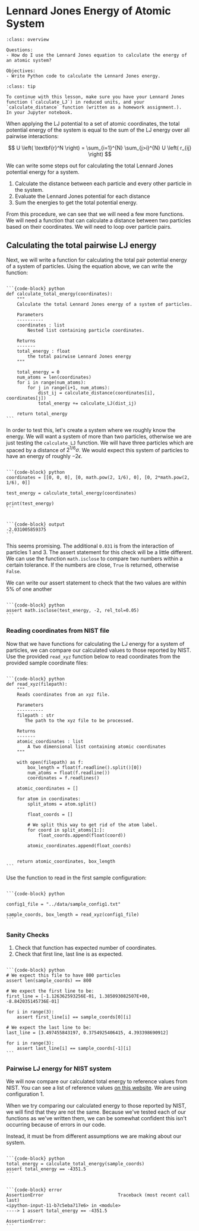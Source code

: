 # Lennard Jones Energy of Atomic System

````{admonition} Overview
:class: overview

Questions:
- How do I use the Lennard Jones equation to calculate the energy of an atomic system?

Objectives:
- Write Python code to calculate the Lennard Jones energy.
````

```{admonition} Getting the required functions
:class: tip

To continue with this lesson, make sure you have your Lennard Jones function (`calculate_LJ`) in reduced units, and your `calculate_distance` function (written as a homework assignment.).
In your Jupyter notebook.

```

When applying the LJ potential to a set of atomic coordinates, the total potential energy of the system is equal to the sum of the LJ energy over all pairwise interactions:

$$
U \left( \textbf{r}^N \right) = \sum_{i=1}^{N} \sum_{j>i}^{N} U \left( r_{ij} \right)
$$

We can write some steps out for calculating the total Lennard Jones potential energy for a system.

1. Calculate the distance between each particle and every other particle in the system.
2. Evaluate the Lennard Jones potential for each distance
3. Sum the energies to get the total potential energy.

From this procedure, we can see that we will need a few more functions. 
We will need a function that can calculate a distance between two particles based on their coordinates. We will need to loop over particle pairs.

## Calculating the total pairwise LJ energy

Next, we will write a function for calculating the total pair potential energy of a system of particles. Using the equation above, we can write the function:

````{tab-set-code} 

```{code-block} python
def calculate_total_energy(coordinates):
    """
    Calculate the total Lennard Jones energy of a system of particles.
    
    Parameters
    ----------
    coordinates : list
        Nested list containing particle coordinates.
    
    Returns
    -------
    total_energy : float
        the total pairwise Lennard Jones energy
    """
    
    total_energy = 0
    num_atoms = len(coordinates)
    for i in range(num_atoms):
        for j in range(i+1, num_atoms):
            dist_ij = calculate_distance(coordinates[i], coordinates[j])
            total_energy += calculate_LJ(dist_ij)
    
    return total_energy
```
````

In order to test this, let's create a system where we roughly know the energy. We will want a system of more than two particles, otherwise we are just testing the `calculate_LJ` function. We will have three particles which are spaced by a distance of $2^{1/6}\sigma$. We would expect this system of particles to have an energy of roughly $-2\epsilon$.

````{tab-set-code} 

```{code-block} python
coordinates = [[0, 0, 0], [0, math.pow(2, 1/6), 0], [0, 2*math.pow(2, 1/6), 0]]

test_energy = calculate_total_energy(coordinates)

print(test_energy)
```
````


````{tab-set-code} 

```{code-block} output
-2.031005859375
```
````


This seems promising. The additional `0.031` is from the interaction of particles 1 and 3. The assert statement for this check will be a little different. We can use the function `math.isclose` to compare two numbers within a certain tolerance. If the numbers are close, `True` is returned, otherwise `False`.

We can write our assert statement to check that the two values are within 5% of one another

````{tab-set-code} 

```{code-block} python
assert math.isclose(test_energy, -2, rel_tol=0.05)
```
```` 

### Reading coordinates from NIST file

Now that we have functions for calculating the LJ energy for a system of particles, we can compare our calculated values to those reported by NIST. Use the provided `read_xyz` function below to read coordinates from the provided sample coordinate files:

````{tab-set-code} 

```{code-block} python
def read_xyz(filepath):
    """
    Reads coordinates from an xyz file.
    
    Parameters
    ----------
    filepath : str
       The path to the xyz file to be processed.
       
    Returns
    -------
    atomic_coordinates : list
        A two dimensional list containing atomic coordinates
    """
    
    with open(filepath) as f:
        box_length = float(f.readline().split()[0])
        num_atoms = float(f.readline())
        coordinates = f.readlines()
    
    atomic_coordinates = []
    
    for atom in coordinates:
        split_atoms = atom.split()
        
        float_coords = []
        
        # We split this way to get rid of the atom label.
        for coord in split_atoms[1:]:
            float_coords.append(float(coord))
            
        atomic_coordinates.append(float_coords)
        
    
    return atomic_coordinates, box_length
```
````


Use the function to read in the first sample configuration:

````{tab-set-code} 

```{code-block} python

config1_file = "../data/sample_config1.txt"

sample_coords, box_length = read_xyz(config1_file)
```
````

### Sanity Checks

1. Check that function has expected number of coordinates.
2. Check that first line, last line is as expected.

````{tab-set-code} 

```{code-block} python
# We expect this file to have 800 particles
assert len(sample_coords) == 800

# We expect the first line to be:
first_line = [-1.126362593256E-01, 1.385093082507E+00, -8.842035145736E-01]

for i in range(3):
    assert first_line[i] == sample_coords[0][i]
    
# We expect the last line to be:
last_line = [3.497455843197, 0.3754925406415, 4.393398690912]

for i in range(3):
    assert last_line[i] == sample_coords[-1][i]
```
````

### Pairwise LJ energy for NIST system

We will now compare our calculated total energy to reference values from NIST. You can see a list of reference values [on this website](https://www.nist.gov/mml/csd/chemical-informatics-group/lennard-jones-fluid-reference-calculations-cuboid-cell). We are using configuration 1.

When we try comparing our calculated energy to those reported by NIST, we will find that they are not the same. Because we've tested each of our functions as we've written them, we can be somewhat confident this isn't occurring because of errors in our code. 

Instead, it must be from different assumptions we are making about our system.

````{tab-set-code} 

```{code-block} python
total_energy = calculate_total_energy(sample_coords)
assert total_energy == -4351.5
```
````


````{tab-set-code} 

```{code-block} error
AssertionError                            Traceback (most recent call last)
<ipython-input-11-b7c5eba717e6> in <module>
----> 1 assert total_energy == -4351.5

AssertionError: 
```
````